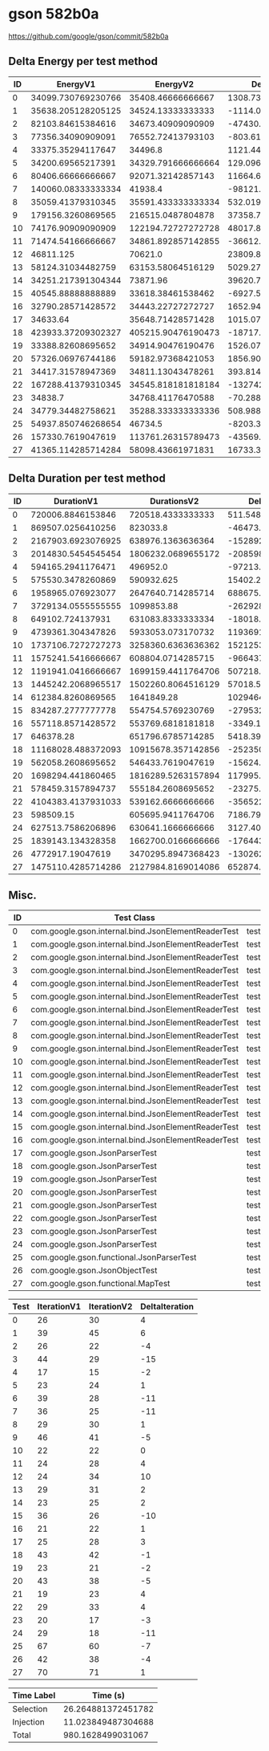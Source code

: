 # gson 582b0a


https://github.com/google/gson/commit/582b0a



## Delta Energy per test method


| ID | EnergyV1 | EnergyV2 | DeltaEnergy | σV1 | σV2 |
| --- | --- | --- | --- | --- | --- |
| 0 | 34099.730769230766 | 35408.46666666667 | 1308.7358974359013 | 3637.004595476172 | 3832.98733568943 |
| 1 | 35638.205128205125 | 34524.13333333333 | -1114.0717948717938 | 9737.11146601045 | 2983.5185015161023 |
| 2 | 82103.84615384616 | 34673.40909090909 | -47430.43706293707 | 164080.15767082875 | 2269.303210220564 |
| 3 | 77356.34090909091 | 76552.72413793103 | -803.6167711598828 | 188135.5658298924 | 223454.2400205583 |
| 4 | 33375.35294117647 | 34496.8 | 1121.4470588235345 | 2453.2903221682286 | 3968.417538515825 |
| 5 | 34200.69565217391 | 34329.791666666664 | 129.09601449275215 | 2420.919595934796 | 3315.074747512826 |
| 6 | 80406.66666666667 | 92071.32142857143 | 11664.654761904763 | 191528.88882457407 | 209799.88592313623 |
| 7 | 140060.08333333334 | 41938.4 | -98121.68333333335 | 297242.0791688686 | 14740.106043037818 |
| 8 | 35059.41379310345 | 35591.433333333334 | 532.019540229885 | 3327.796874160413 | 4669.824548333933 |
| 9 | 179156.3260869565 | 216515.0487804878 | 37358.72269353128 | 373139.50097167905 | 366220.42580570886 |
| 10 | 74176.90909090909 | 122194.72727272728 | 48017.81818181819 | 184925.36685743084 | 277857.7913583889 |
| 11 | 71474.54166666667 | 34861.892857142855 | -36612.64880952382 | 180961.46181691546 | 3812.228073106008 |
| 12 | 46811.125 | 70621.0 | 23809.875 | 24905.546877674493 | 158026.78545219143 |
| 13 | 58124.31034482759 | 63153.58064516129 | 5029.270300333701 | 120248.83675718203 | 141225.68704617035 |
| 14 | 34251.217391304344 | 73871.96 | 39620.74260869566 | 3134.8678490491257 | 194316.27247566893 |
| 15 | 40545.88888888889 | 33618.38461538462 | -6927.504273504273 | 17086.845108604226 | 3408.8831701094746 |
| 16 | 32790.28571428572 | 34443.22727272727 | 1652.9415584415547 | 2448.640383537598 | 4011.631927417367 |
| 17 | 34633.64 | 35648.71428571428 | 1015.0742857142832 | 2596.846408704219 | 3839.5870393380924 |
| 18 | 423933.37209302327 | 405215.90476190473 | -18717.467331118532 | 407211.87313691556 | 393986.2557091367 |
| 19 | 33388.82608695652 | 34914.90476190476 | 1526.0786749482431 | 2971.1981575609166 | 2818.5707439318876 |
| 20 | 57326.06976744186 | 59182.97368421053 | 1856.9039167686642 | 24727.746875792625 | 27052.870127416914 |
| 21 | 34417.31578947369 | 34811.13043478261 | 393.8146453089212 | 4241.076502525863 | 3431.528057451042 |
| 22 | 167288.41379310345 | 34545.818181818184 | -132742.59561128527 | 333959.5973163384 | 4353.089306733403 |
| 23 | 34838.7 | 34768.41176470588 | -70.28823529411602 | 3416.063247365306 | 4720.611065365355 |
| 24 | 34779.34482758621 | 35288.333333333336 | 508.9885057471256 | 3598.103928612115 | 3428.981627247367 |
| 25 | 54937.850746268654 | 46734.5 | -8203.350746268654 | 56443.85520731456 | 18447.058128149685 |
| 26 | 157330.7619047619 | 113761.26315789473 | -43569.49874686716 | 267648.72425632545 | 198539.44856464115 |
| 27 | 41365.114285714284 | 58098.43661971831 | 16733.322334004028 | 19288.580356220293 | 72637.91181495744 |

## Delta Duration per test method


| ID | DurationV1 | DurationsV2 | DeltaDuration |
| --- | --- | --- | --- |
| 0 | 720006.8846153846 | 720518.4333333333 | 511.5487179487245 |
| 1 | 869507.0256410256 | 823033.8 | -46473.22564102558 |
| 2 | 2167903.6923076925 | 638976.1363636364 | -1528927.5559440563 |
| 3 | 2014830.5454545454 | 1806232.0689655172 | -208598.4764890282 |
| 4 | 594165.2941176471 | 496952.0 | -97213.2941176471 |
| 5 | 575530.3478260869 | 590932.625 | 15402.277173913084 |
| 6 | 1958965.076923077 | 2647640.714285714 | 688675.6373626371 |
| 7 | 3729134.0555555555 | 1099853.88 | -2629280.1755555556 |
| 8 | 649102.724137931 | 631083.8333333334 | -18018.890804597642 |
| 9 | 4739361.304347826 | 5933053.073170732 | 1193691.7688229056 |
| 10 | 1737106.7272727273 | 3258360.6363636362 | 1521253.909090909 |
| 11 | 1575241.5416666667 | 608804.0714285715 | -966437.4702380953 |
| 12 | 1191941.0416666667 | 1699159.4411764706 | 507218.39950980386 |
| 13 | 1445242.2068965517 | 1502260.8064516129 | 57018.5995550612 |
| 14 | 612384.8260869565 | 1641849.28 | 1029464.4539130435 |
| 15 | 834287.2777777778 | 554754.5769230769 | -279532.7008547009 |
| 16 | 557118.8571428572 | 553769.6818181818 | -3349.175324675394 |
| 17 | 646378.28 | 651796.6785714285 | 5418.398571428494 |
| 18 | 11168028.488372093 | 10915678.357142856 | -252350.13122923672 |
| 19 | 562058.2608695652 | 546433.7619047619 | -15624.498964803293 |
| 20 | 1698294.441860465 | 1816289.5263157894 | 117995.08445532434 |
| 21 | 578459.3157894737 | 555184.2608695652 | -23275.05491990852 |
| 22 | 4104383.4137931033 | 539162.6666666666 | -3565220.747126437 |
| 23 | 598509.15 | 605695.9411764706 | 7186.791176470579 |
| 24 | 627513.7586206896 | 630641.1666666666 | 3127.408045977005 |
| 25 | 1839143.134328358 | 1662700.0166666666 | -176443.1176616915 |
| 26 | 4772917.19047619 | 3470295.8947368423 | -1302621.295739348 |
| 27 | 1475110.4285714286 | 2127984.8169014086 | 652874.38832998 |

## Misc.

| ID | Test Class | Test Method |
| --- | --- | --- |
| 0 | com.google.gson.internal.bind.JsonElementReaderTest | testLenientNansAndInfinities |
| 1 | com.google.gson.internal.bind.JsonElementReaderTest | testWrongType |
| 2 | com.google.gson.internal.bind.JsonElementReaderTest | testStringsFromNumbers |
| 3 | com.google.gson.internal.bind.JsonElementReaderTest | testStrictNansAndInfinities |
| 4 | com.google.gson.internal.bind.JsonElementReaderTest | testEmptyArray |
| 5 | com.google.gson.internal.bind.JsonElementReaderTest | testStrings |
| 6 | com.google.gson.internal.bind.JsonElementReaderTest | testNumbers |
| 7 | com.google.gson.internal.bind.JsonElementReaderTest | testEmptyObject |
| 8 | com.google.gson.internal.bind.JsonElementReaderTest | testArray |
| 9 | com.google.gson.internal.bind.JsonElementReaderTest | testNumbersFromStrings |
| 10 | com.google.gson.internal.bind.JsonElementReaderTest | testBooleans |
| 11 | com.google.gson.internal.bind.JsonElementReaderTest | testEarlyClose |
| 12 | com.google.gson.internal.bind.JsonElementReaderTest | testNestedObjects |
| 13 | com.google.gson.internal.bind.JsonElementReaderTest | testSkipValue |
| 14 | com.google.gson.internal.bind.JsonElementReaderTest | testNulls |
| 15 | com.google.gson.internal.bind.JsonElementReaderTest | testObject |
| 16 | com.google.gson.internal.bind.JsonElementReaderTest | testNestedArrays |
| 17 | com.google.gson.JsonParserTest | testParseUnquotedMultiWordStringFails |
| 18 | com.google.gson.JsonParserTest | testParseUnquotedStringArrayFails |
| 19 | com.google.gson.JsonParserTest | testParseReader |
| 20 | com.google.gson.JsonParserTest | testParseMixedArray |
| 21 | com.google.gson.JsonParserTest | testParseUnquotedSingleWordStringFails |
| 22 | com.google.gson.JsonParserTest | testParseString |
| 23 | com.google.gson.JsonParserTest | testParseEmptyString |
| 24 | com.google.gson.JsonParserTest | testParseEmptyWhitespaceInput |
| 25 | com.google.gson.functional.JsonParserTest | testChangingCustomTreeAndDeserializing |
| 26 | com.google.gson.JsonObjectTest | testReadPropertyWithEmptyStringName |
| 27 | com.google.gson.functional.MapTest | testMapNamePromotionWithJsonElementReader |




| Test | IterationV1 | IterationV2 | DeltaIteration |
| --- | --- | --- | --- |
| 0 | 26 | 30 | 4 |
| 1 | 39 | 45 | 6 |
| 2 | 26 | 22 | -4 |
| 3 | 44 | 29 | -15 |
| 4 | 17 | 15 | -2 |
| 5 | 23 | 24 | 1 |
| 6 | 39 | 28 | -11 |
| 7 | 36 | 25 | -11 |
| 8 | 29 | 30 | 1 |
| 9 | 46 | 41 | -5 |
| 10 | 22 | 22 | 0 |
| 11 | 24 | 28 | 4 |
| 12 | 24 | 34 | 10 |
| 13 | 29 | 31 | 2 |
| 14 | 23 | 25 | 2 |
| 15 | 36 | 26 | -10 |
| 16 | 21 | 22 | 1 |
| 17 | 25 | 28 | 3 |
| 18 | 43 | 42 | -1 |
| 19 | 23 | 21 | -2 |
| 20 | 43 | 38 | -5 |
| 21 | 19 | 23 | 4 |
| 22 | 29 | 33 | 4 |
| 23 | 20 | 17 | -3 |
| 24 | 29 | 18 | -11 |
| 25 | 67 | 60 | -7 |
| 26 | 42 | 38 | -4 |
| 27 | 70 | 71 | 1 |



| Time Label | Time (s) |
| --- | --- |
| Selection | 26.264881372451782 |
| Injection | 11.023849487304688 |
| Total | 980.1628499031067 |


